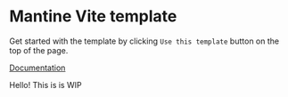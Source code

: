 
# Mantine Vite template

Get started with the template by clicking `Use this template` button on the top of the page.

[Documentation](https://mantine.dev/guides/vite/)

Hello! This is is WIP

